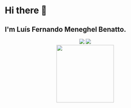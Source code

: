 # Hi there 👋

## I'm Luís Fernando Meneghel Benatto. 
<div align="center">
  <a href="https://www.linkedin.com/in/luis-fernando-meneghel-benatto-238061197" target="_blank"><img src="https://img.shields.io/badge/-Github-%23000000?style=for-the-badge&logo=Github&logoColor=white" target="_blank"></a>  
  <a href="https://www.linkedin.com/in/luis-fernando-meneghel-benatto-238061197" target="_blank"><img src="https://img.shields.io/badge/-LinkedIn-%230077B5?style=for-the-badge&logo=linkedin&logoColor=white" target="_blank"></a>  
</div>
<div align="center">
  <a href="https://github.com/LuisFernandoBenatto">
  <img height="180em" src="https://github-readme-stats.vercel.app/api/top-langs/?username=luisfernandobenatto&layout=compact&langs_count=7&theme=dracula"/>
</div>
